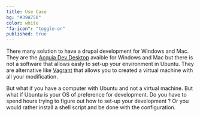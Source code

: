 ```yaml
---
title: Use Case
bg: "#39A750"
color: white
"fa-icon": "toggle-on"
published: true
---
```


There many solution to have a drupal development for Windows and Mac. They are the [Acquia Dev Desktop](https://www.acquia.com/downloads) avaible for Windows and Mac but there is not a software that allows easly to set-up your environment in Ubuntu. They are alternative like [Vagrant](https://www.vagrantup.com/)  that allows you to created a virtual machine with all your modification.

But what if you have a computer with Ubuntu and not a virtual machine. But what if Ubuntu is your OS of preference for development. Do you have to spend hours trying to figure out how to set-up your development ? Or you would rather install a shell script and be done with the configuration.